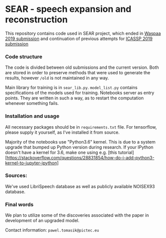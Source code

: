 # SEAR - speech expansion and reconstruction

This repository contains code used in SEAR project, which ended in [Waspaa 2019 submission](https://github.com/PICTEC/SEAR/blob/master/docs/bin/WASPAA-final.pdf)
and continuation of previous attempts for [ICASSP 2019 submission](https://www.cmsworkshops.com/ICASSP2019/Papers/Uploads/Proposals/PaperNum/4956/20181030064602_672782_4956.pdf)

### Code structure

The code is divided between old submissions and the current version. Both are stored in order to preserve methods 
that were used to generate the results, however `/old` is not maintained in any way.

Main library for training is in `sear_lib.py`. `model_list.py` contains specifications of the models used for training.
Notebooks server as entry points. They are written in such a way, as to restart the computation whenever something fails.

### Installation and usage

All necessary packages should be in `requirements.txt` file. For tensorflow, please supply it yourself, as I've installed it from source.

Majority of the notebooks use "Python3.6" kernel. This is due to a system upgrade that bumped up Python version during research. If your IPython doesn't have a kernel for 3.6, make one using e.g. [this tutorial][https://stackoverflow.com/questions/28831854/how-do-i-add-python3-kernel-to-jupyter-ipython]

### Sources:

We've used LibriSpeech database as well as publicly available NOISEX93 database.

### Final words

We plan to utilize some of the discoveries associated with the paper in development of an upgraded model. 

Contact information: `pawel.tomasik@pictec.eu`
